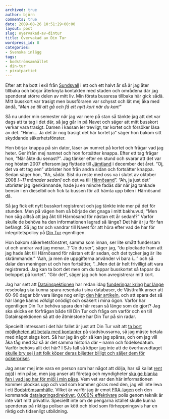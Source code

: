 ```yaml
---
archived: true
author: björn
comments: true
date: 2009-08-26 10:51:29+00:00
layout: post
slug: overvakad-av-dintur
title: Övervakad av Din Tur
wordpress_id: 8
categories:
- Svenska inlägg
tags:
- bodströmsamhället
- din-tur
- piratpartiet
---
```


Efter att ha bott i exil från [Sundsvall](http://sv.wikipedia.org/wiki/Sundsvall) i ett och ett halvt år så är jag åter tillbaka och börjar återknyta kontakten med staden och områdena där jag spenderat större delen av mitt liv. Min första bussresa tillbaka här gick sådä. Mitt busskort var trasigt men bussföraren var schysst och lät mej åka med ändå, “_Men se till att gå och få ett nytt kort när du kan!_”

Så nu under min semester när jag var nere på stan så tänkte jag att det var dags att ta tag i det där, så jag går in på Navet och säger att mitt busskort verkar vara trasigt. Damen i kassan ler trevligt, tar kortet och försöker läsa av det. “Hmm… Ja det är nog trasigt det här kortet ja” säger hon bakom sitt skyddande säkerhetsfönster.

Hon börjar knappa på sin dator, läser av numret på kortet och frågar vad jag heter. Ger ifrån mej namnet och hon fortsätter knappa. Efter ett tag frågar hon, “När åkte du senast?”. Jag tänker efter en stund och svarar att det var nog hösten 2007 eftersom jag flyttade till [Jämtland](http://sv.wikipedia.org/wiki/J%C3%A4mtland) i december det året. “Oj, det va ett tag sen” utbrister hon från andra sidan och fortsätter knappa. Sedan säger hon, “Ah, sådär. Sist du reste med oss va i slutet av oktober 2008 _[~11 månader sedan]_ och det va till [Härnösand](http://sv.wikipedia.org/wiki/H%C3%A4rn%C3%B6sand)”. “Ah, ja just det” utbrister jag igenkännande, hade ju en mindre fadäs där när jag tankade bensin i en dieselbil och fick ta bussen för att hämta upp bilen i Härnösand då.

Så jag fick ett nytt busskort registrerat och jag tänkte inte mer på det för stunden. Men på vägen hem så började det gnaga i mitt bakhuvud; “Men hon såg alltså att jag åkt till Härnösand för nästan ett år sedan!?” Varför skulle de behöva ha den informationen lagrad så länge? Det här är ju för fan befängt. Så jag tar och vandrar till Navet för att höra efter vad de har för integritetspolicy på [Din Tur](http://www.dintur.se/) egentligen.

Hon bakom säkerhetsfönstret, samma som innan, ser lite smått fundersam ut och undrar vad jag menar…?
“Jo du ser”, säger jag, “du plockade fram att jag hade åkt till Härnösand för nästan ett år sedan, och det tycker jag är lite skrämmande.” “Aah, ja men de uppgifterna använder vi bara i…” och så dalar den meningen ut och hon fortsätter, “…Men det är helt frivilligt att vara registrerad. Jag kan ta bort det men om du tappar busskortet så tappar du beloppet på kortet”. “Gör det”, säger jag och hon avregistrerar mitt kort.

Jag har sett att [Datainspektionen](http://www.datainspektionen.se/) har redan idag [funderingar kring](http://www.datainspektionen.se/press/nyheter/datainspektionen-begar-lagreglering-om-hur-lange-kollektivtrafiken-far-lagra-reseuppgifter/) [hur länge](http://www.idg.se/2.1085/1.239844/datainspektionen-kraver-rensning-av-reseuppgifter) resebolag ska kunna spara resedata i sina databaser, <del>de</del> Västtrafik anser att 60-90 dagar bör vara länge nog enligt [den här artikeln](http://www.idg.se/2.1085/1.239844/datainspektionen-kraver-rensning-av-reseuppgifter), och att spara det så här länge känns _väldigt_ onödigt och osäkert i mina ögon. Varför har egentligen Din Tur behöva spara den här resan så länge som de gjort? Jag ska skicka en förfrågan både till Din Tur och fråga om varför och en till Datainspektionen så att de åtminstone har Din Tur på sin radar.

Speciellt intressant i det här fallet är just att Din Tur valt att [ta bort möjligheten att betala med kontanter](http://www.busslink.se/default.aspx?id=9633&refid=1639) på stadsbussarna, så jag måste betala med något slags kort. Så hur jag än gör så kan jag spåras, och om jag vill åka tåg med SJ så är det samma historia där – namn och födelsedatum. Varför behövs allt det här? I SJs fall så köper jag inte att de överhuvudtaget [skulle bry sej i att folk köper deras biljetter billigt och säljer dem för ockerpriser](http://rickfalkvinge.se/2008/11/10/papieren-bitte/).

Jag anser mej inte vara en person som har något att dölja, har så kallat [rent mjöl](http://frapedia.se/wiki/Rent_mj%C3%B6l_i_p%C3%A5sen_%28argumentet%29) i min påse, men jag anser att företag och myndigheter [ska ge blanka fan i vad jag har för mjöl i min påse](http://www.dynamicman.net/2008/08/24/staten-ska-ge-fullstandigt-fan-i-vilket-slags-mjol-jag-har-i-min-pase/). Vem vet var den här informationen kommer plockas upp och vad som kommer göras med den, jag vill inte leva i ett [Bodströmsamhälle](https://secure.wikimedia.org/wikipedia/sv/wiki/Bodstr%C3%B6msamh%C3%A4llet). Vilket är varför jag är emot [FRA-lagen](https://secure.wikimedia.org/wikipedia/sv/wiki/FRA-lagen) och den kommande [datalagringsdirektivet](https://secure.wikimedia.org/wikipedia/sv/wiki/Datalagringsdirektivet), [0,006% effektivare](http://www.selig.se/2007/02/11/datalagring-och-avlyssning-satt-i-proportion/) polis genom teknik är inte värt mitt privatliv. Speciellt inte om de pengarna istället skulle kunna spenderas på riktiga poliser av kött och blod som förhoppningsvis har en riktig och tidsenligt utbildning.
